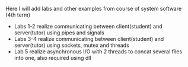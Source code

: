 Here I will add labs and other examples from course of system software (4th term)
 - Labs 1-2 realize communicating between client(student) and server(tutor) using pipes and signals
 - Labs 3-4 realize communicating between client(student) and server(tutor) using sockets, mutex and threads
 - Lab 5 realize asynchronous I/O with 2 threads to concat several files into one, also required using dll
